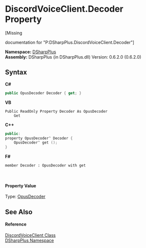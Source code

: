 # DiscordVoiceClient.Decoder Property 
 

\[Missing <summary> documentation for "P:DSharpPlus.DiscordVoiceClient.Decoder"\]

**Namespace:**&nbsp;<a href="503971eb-de5e-a570-9922-de9500a9b1cc">DSharpPlus</a><br />**Assembly:**&nbsp;DSharpPlus (in DSharpPlus.dll) Version: 0.6.2.0 (0.6.2.0)

## Syntax

**C#**<br />
``` C#
public OpusDecoder Decoder { get; }
```

**VB**<br />
``` VB
Public ReadOnly Property Decoder As OpusDecoder
	Get
```

**C++**<br />
``` C++
public:
property OpusDecoder^ Decoder {
	OpusDecoder^ get ();
}
```

**F#**<br />
``` F#
member Decoder : OpusDecoder with get

```

<br />

#### Property Value
Type: <a href="bf6abdf0-8040-8912-30a8-7b641f016667">OpusDecoder</a>

## See Also


#### Reference
<a href="cb2896d5-fa4d-77de-0710-64ed5d5badbf">DiscordVoiceClient Class</a><br /><a href="503971eb-de5e-a570-9922-de9500a9b1cc">DSharpPlus Namespace</a><br />